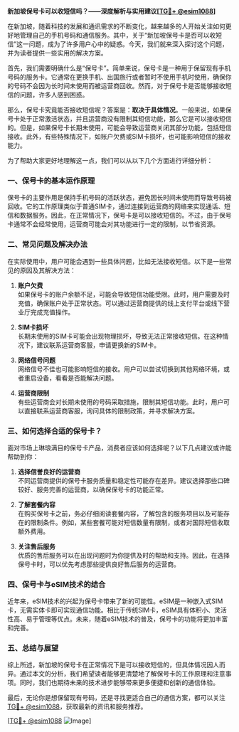 **新加坡保号卡可以收短信吗？——深度解析与实用建议[[TG💪+ @esim1088](https://t.me/s/esim1088)]**

在新加坡，随着科技的发展和通讯需求的不断变化，越来越多的人开始关注如何更好地管理自己的手机号码和通信服务。其中，关于“新加坡保号卡是否可以收短信”这一问题，成为了许多用户心中的疑惑。今天，我们就来深入探讨这个问题，并为读者提供一些实用的解决方案。

首先，我们需要明确什么是“保号卡”。简单来说，保号卡是一种用于保留现有手机号码的服务卡。它通常在更换手机、出国旅行或者暂时不使用手机时使用，确保你的号码不会因为长时间未使用而被运营商回收。然而，对于保号卡是否能够接收短信的问题，许多人感到困惑。

那么，保号卡究竟能否接收短信呢？答案是：**取决于具体情况**。一般来说，如果保号卡处于正常激活状态，并且运营商没有限制其短信功能，那么它是可以接收短信的。但是，如果保号卡长期未使用，可能会导致运营商关闭其部分功能，包括短信接收。此外，有些特殊情况下，如账户欠费或SIM卡损坏，也可能影响短信的接收能力。

为了帮助大家更好地理解这一点，我们可以从以下几个方面进行详细分析：

### 一、保号卡的基本运作原理

保号卡的主要作用是保持手机号码的活跃状态，避免因长时间未使用而导致号码被回收。它的工作原理类似于普通SIM卡，通过连接到运营商的网络来实现通话、短信和数据服务。因此，在正常情况下，保号卡是可以接收短信的。不过，由于保号卡通常不会经常使用，运营商可能会对其功能进行一定的限制，以节省资源。

### 二、常见问题及解决办法

在实际使用中，用户可能会遇到一些具体问题，比如无法接收短信。以下是一些常见的原因及其解决方法：

1. **账户欠费**  
   如果保号卡的账户余额不足，可能会导致短信功能受限。此时，用户需要及时充值，确保账户处于正常状态。可以通过运营商提供的线上支付平台或线下营业厅完成充值操作。

2. **SIM卡损坏**  
   长期未使用的SIM卡可能会出现物理损坏，导致无法正常接收短信。在这种情况下，建议联系运营商客服，申请更换新的SIM卡。

3. **网络信号问题**  
   网络信号不佳也可能影响短信的接收。用户可以尝试切换到其他网络环境，或者重启设备，看看是否能解决问题。

4. **运营商限制**  
   有些运营商会对长期未使用的号码采取措施，限制其短信功能。此时，用户可以直接联系运营商客服，询问具体的限制政策，并寻求解决方案。

### 三、如何选择合适的保号卡？

面对市场上琳琅满目的保号卡产品，消费者应该如何选择呢？以下几点建议或许能帮助到你：

1. **选择信誉良好的运营商**  
   不同运营商提供的保号卡服务质量和稳定性可能存在差异。建议选择那些口碑较好、服务完善的运营商，以确保保号卡的功能正常。

2. **了解套餐内容**  
   在购买保号卡之前，务必仔细阅读套餐内容，了解包含的服务项目以及可能存在的限制条件。例如，某些套餐可能对短信数量有限制，或者对国际短信收取额外费用。

3. **关注售后服务**  
   优质的售后服务可以在出现问题时为你提供及时的帮助和支持。因此，在选择保号卡时，可以优先考虑那些提供良好售后服务的运营商。

### 四、保号卡与eSIM技术的结合

近年来，eSIM技术的兴起为保号卡带来了新的可能性。eSIM是一种嵌入式SIM卡，无需实体卡即可实现通信功能。相比于传统SIM卡，eSIM具有体积小、灵活性高、易于管理等优点。未来，随着eSIM技术的普及，保号卡的功能将更加丰富和完善。

### 五、总结与展望

综上所述，新加坡的保号卡在正常情况下是可以接收短信的，但具体情况因人而异。通过本文的分析，我们希望读者能够更清楚地了解保号卡的工作原理和注意事项。同时，我们也期待未来的技术进步能够带来更多便捷和创新的通信体验。

最后，无论你是想保留现有号码，还是寻找更适合自己的通信方案，都可以关注[TG💪+ @esim1088](https://t.me/s/esim1088)，获取最新的资讯和服务推荐。

[[TG💪+ @esim1088](https://t.me/s/esim1088) ![Image](https://i.postimg.cc/4NQfJmqS/Snipaste-2025-05-13-00-14-12.png)]
